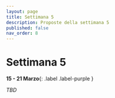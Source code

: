 ```yaml
---
layout: page
title: Settimana 5
description: Proposte della settimana 5
published: false
nav_order: 8
---
```


# Settimana 5

**15 - 21 Marzo**{: .label .label-purple }

_TBD_


